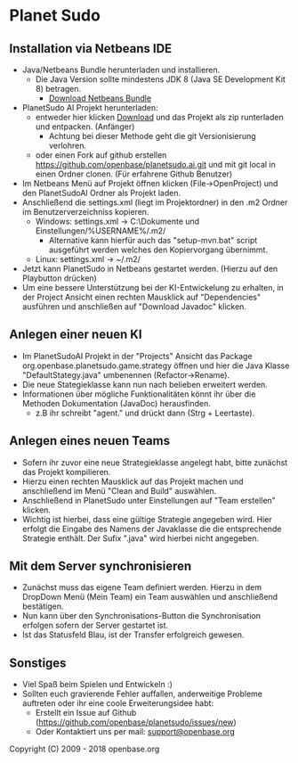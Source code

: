 # Planet Sudo

## Installation via Netbeans IDE

- Java/Netbeans Bundle herunterladen und installieren.
    - Die Java Version sollte mindestens JDK 8 (Java SE Development Kit 8) betragen.
        - [Download Netbeans Bundle](http://www.oracle.com/technetwork/java/javase/downloads/jdk-netbeans-jsp-142931.html)
- PlanetSudo AI Projekt herunterladen:
    - entweder hier klicken [Download](https://github.com/openbase/planetsudo.ai/archive/master.zip) und das Projekt als zip runterladen und entpacken. (Anfänger)
        - Achtung bei dieser Methode geht die git Versionisierung verlohren.
    - oder einen Fork auf github erstellen https://github.com/openbase/planetsudo.ai.git und mit git local in einen Ordner clonen. (Für erfahrene Github Benutzer)
- Im Netbeans Menü auf Projekt öffnen klicken (File->OpenProject) und den PlanetSudoAI Ordner als Projekt laden.
- Anschließend die settings.xml (liegt im Projektordner) in den .m2 Ordner im Benutzerverzeichniss kopieren. 
    - Windows: settings.xml -> C:\Dokumente und Einstellungen/%USERNAME%/.m2/
        - Alternative kann hierfür auch das "setup-mvn.bat" script ausgeführt werden welches den Kopiervorgang übernimmt.
    - Linux: settings.xml -> ~/.m2/
- Jetzt kann PlanetSudo in Netbeans gestartet werden. (Hierzu auf den Playbutton drücken)
- Um eine bessere Unterstützung bei der KI-Entwickelung zu erhalten, in der Project Ansicht einen rechten Mausklick auf "Dependencies" ausführen und anschließen auf "Download Javadoc" klicken.

## Anlegen einer neuen KI

- Im PlanetSudoAI Projekt in der "Projects" Ansicht das Package org.openbase.planetsudo.game.strategy öffnen und hier die Java Klasse "DefaultStategy.java" umbenennen (Refactor->Rename).
- Die neue Stategieklasse kann nun nach belieben erweitert werden.
- Informationen über mögliche Funktionalitäten könnt ihr über die Methoden Dokumentation (JavaDoc) herausfinden.
    - z.B ihr schreibt "agent." und drückt dann (Strg + Leertaste).

## Anlegen eines neuen Teams

- Sofern ihr zuvor eine neue Strategieklasse angelegt habt, bitte zunächst das Projekt kompilieren. 
- Hierzu einen rechten Mausklick auf das Projekt machen und anschließend im Menü "Clean and Build" auswählen. 
- Anschließend in PlanetSudo unter Einstellungen auf "Team erstellen" klicken.
- Wichtig ist hierbei, dass eine gültige Strategie angegeben wird. Hier erfolgt die Eingabe des Namens der Javaklasse die die entsprechende Strategie enthält. Der Sufix ".java" wird hierbei nicht angegeben.

## Mit dem Server synchronisieren

- Zunächst muss das eigene Team definiert werden. Hierzu in dem DropDown Menü (Mein Team) ein Team auswählen und anschließend bestätigen.
- Nun kann über den Synchronisations-Button die Synchronisation erfolgen sofern der Server gestartet ist.
- Ist das Statusfeld Blau, ist der Transfer erfolgreich gewesen.

## Sonstiges

- Viel Spaß beim Spielen und Entwickeln :)
- Sollten euch gravierende Fehler auffallen, anderweitige Probleme auftreten oder ihr eine coole Erweiterungsidee habt:
    - Erstellt ein Issue auf Github (https://github.com/openbase/planetsudo/issues/new)
    - Oder Kontaktiert uns per mail: support@openbase.org


Copyright (C) 2009 - 2018 openbase.org
